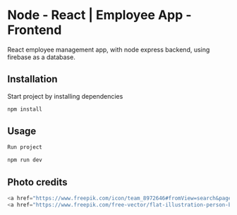 # Node - React | Employee App - Frontend

React employee management app, with node express backend, using firebase as a database.

## Installation

Start project by installing dependencies

```bash
npm install
```

## Usage

```python
Run project

npm run dev
```

## Photo credits

```python
<a href="https://www.freepik.com/icon/team_8972646#fromView=search&page=1&position=51&uuid=5cfb955a-55f4-452b-a5f1-d7e6b0e70d20">Icon by bsd</a>
<a href="https://www.freepik.com/free-vector/flat-illustration-person-being-overwhelmed_24014049.htm#fromView=image_search&page=1&position=0&uuid=4b95d3f1-eb94-43c4-b888-0ee8c3e0d43c">Image by freepik</a>
```
